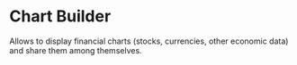 # Chart Builder

Allows to display financial charts (stocks, currencies, other economic data) and share them among themselves.